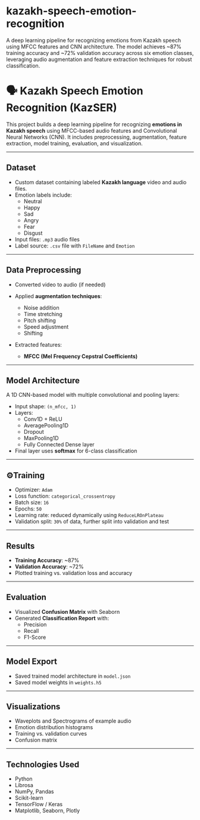 # kazakh-speech-emotion-recognition
A deep learning pipeline for recognizing emotions from Kazakh speech using MFCC features and CNN architecture. The model achieves ~87% training accuracy and ~72% validation accuracy across six emotion classes, leveraging audio augmentation and feature extraction techniques for robust classification.


# 🗣️ Kazakh Speech Emotion Recognition (KazSER)

This project builds a deep learning pipeline for recognizing **emotions in Kazakh speech** using MFCC-based audio features and Convolutional Neural Networks (CNN). It includes preprocessing, augmentation, feature extraction, model training, evaluation, and visualization.

---

## Dataset

- Custom dataset containing labeled **Kazakh language** video and audio files.
- Emotion labels include:
  - Neutral
  - Happy
  - Sad
  - Angry
  - Fear
  - Disgust
- Input files: `.mp3` audio files
- Label source: `.csv` file with `FileName` and `Emotion`

---

## Data Preprocessing

- Converted video to audio (if needed)
- Applied **augmentation techniques**:
  - Noise addition
  - Time stretching
  - Pitch shifting
  - Speed adjustment
  - Shifting

- Extracted features:
  - **MFCC (Mel Frequency Cepstral Coefficients)**

---

## Model Architecture

A 1D CNN-based model with multiple convolutional and pooling layers:

- Input shape: `(n_mfcc, 1)`
- Layers:
  - Conv1D + ReLU
  - AveragePooling1D
  - Dropout
  - MaxPooling1D
  - Fully Connected Dense layer
- Final layer uses **softmax** for 6-class classification

---

## ⚙Training

- Optimizer: `Adam`
- Loss function: `categorical_crossentropy`
- Batch size: `16`
- Epochs: `50`
- Learning rate: reduced dynamically using `ReduceLROnPlateau`
- Validation split: `30%` of data, further split into validation and test

---

## Results

- **Training Accuracy**: ~87%
- **Validation Accuracy**: ~72%
- Plotted training vs. validation loss and accuracy

---

## Evaluation

- Visualized **Confusion Matrix** with Seaborn
- Generated **Classification Report** with:
  - Precision
  - Recall
  - F1-Score

---

## Model Export

- Saved trained model architecture in `model.json`
- Saved model weights in `weights.h5`

---

## Visualizations

- Waveplots and Spectrograms of example audio
- Emotion distribution histograms
- Training vs. validation curves
- Confusion matrix

---

## Technologies Used

- Python
- Librosa
- NumPy, Pandas
- Scikit-learn
- TensorFlow / Keras
- Matplotlib, Seaborn, Plotly
